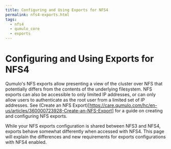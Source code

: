 ```yaml
---
title: Configuring and Using Exports for NFS4
permalink: nfs4-exports.html
tags:
  - nfs4
  - qumulo_core
  - exports
---
```


# Configuring and Using Exports for NFS4

Qumulo's NFS exports allow presenting a view of the cluster over NFS that potentially differs from the contents of the underlying filesystem. NFS exports can also be accessible to only limited IP addresses, or can only allow users to authenticate as the root user from a limited set of IP addresses. See (Create an NFS Export)[https://care.qumulo.com/hc/en-us/articles/360000723928-Create-an-NFS-Export] for a guide on creating and configuring NFS exports.

While your NFS exports configuration is shared between NFS3 and NFS4, exports behave somewhat differently when accessed with NFS4. This page will explain the differences and new requirements for exports configurations with NFS4 enabled.
